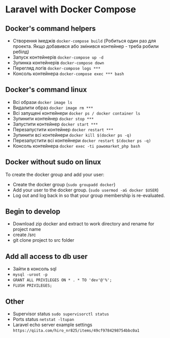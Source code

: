 #  Laravel  with Docker Compose

## Docker's command helpers
- Створення імеджів `docker-compose build` (Робиться один раз для проекта. Якщо добавився або змінився контейнер - треба робили ребілд)
- Запуск контейнерів `docker-compose up -d`
- Зупинка контейнерів `docker-compose down`
- Перегляд логів `docker-compose logs ***`
- Консоль контейнера `docker-compose exec *** bash`

## Docker's command linux
- Всі образи `docker image ls`
- Видалити образ `docker image rm ***`
- Всі запущені контейнери `docker ps / docker container ls`
- Зупинити контейнер `docker stop ***`
- Запустити контейнер `docker start ***`
- Перезапустити контейнер `docker restart ***`
- Зупинити всі контейнери `docker kill $(docker ps -q)`
- Перезапустити  всі контейнери `docker restart $(docker ps -q)`
- Консоль контейнера `docker exec -ti pawomarket_php bash`

## Docker without sudo on linux
To create the docker group and add your user:
- Create the docker group (`sudo groupadd docker`)
- Add your user to the docker group. (`sudo usermod -aG docker $USER`)
- Log out and log back in so that your group membership is re-evaluated.

## Begin to develop
- Download zip docker and extract to work directory and rename for project name
- create /src
- git clone project to src folder

## Add all access to db user
-  Зайти в консоль sql
- `mysql -uroot -p`
- `GRANT ALL PRIVILEGES ON * . * TO 'dev'@'%';`
- `FLUSH PRIVILEGES;`

## Other
- Supervisor status `sudo supervisorctl status`
- Ports status `netstat -ltupan`
- Laravel echo server example settings `https://qiita.com/hiro_nr825/items/49cf9784298754bbc0a1`
